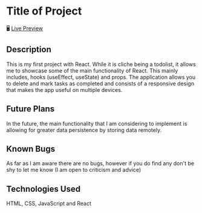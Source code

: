 # Title of Project

🖥️ [Live Preview](https://todolist-react-aadam.herokuapp.com/)

## Description

This is my first project with React. While it is cliche being a todolist, it allows me to showcase some of the main functionality of React. This mainly includes, hooks (useEffect, useState) and props. The application allows you to delete and mark tasks as completed and consists of a responsive design that makes the app useful on multiple devices.

## Future Plans

In the future, the main functionality that I am considering to implement is allowing for greater data persistence by storing data remotely.

## Known Bugs

As far as I am aware there are no bugs, however if you do find any don't be shy to let me know (I am open to criticism and advice)

## Technologies Used

HTML, CSS, JavaScript and React

